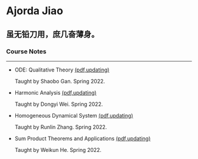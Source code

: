 # Ajorda Jiao

## 虽无铅刀用，庶几奋薄身。

### Course Notes

------

- ODE: Qualitative Theory [(pdf,updating)](http://ajordajiao.github.io/Course_Notes/ODE_Qualitative_Theory.pdf?raw=true)

  Taught by Shaobo Gan. Spring 2022.

- Harmonic Analysis [(pdf,updating)](http://ajordajiao.github.io/Course_Notes/Harmonic_Analysis.pdf?raw=true)

  Taught by Dongyi Wei. Spring 2022.

- Homogeneous Dynamical System [(pdf,updating)](http://ajordajiao.github.io/Course_Notes/Homogeneous_Dynamics.pdf?raw=true)

  Taught by Runlin Zhang. Spring 2022.

- Sum Product Theorems and Applications [(pdf,updating)](http://ajordajiao.github.io/Course_Notes/Sum_Product.pdf?raw=true)

  Taught by Weikun He. Spring 2022.
